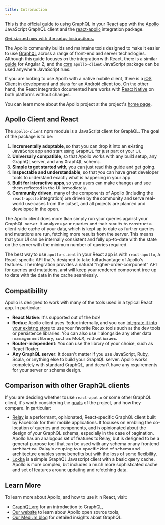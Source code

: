 ```yaml
---
title: Introduction
---
```


This is the official guide to using GraphQL in your [React](https://facebook.github.io/react/) app with the [Apollo](http://apollostack.com) JavaScript GraphQL client and the [react-apollo](https://github.com/apollostack/react-apollo) integration package.

[Get started now with the setup instructions.](/react/initialization.html)

The Apollo community builds and maintains tools designed to make it easier to use [GraphQL](http://graphql.org) across a range of front-end and server technologies. Although this guide focuses on the integration with React, there is a similar [guide](/angular2) for Angular 2, and the [core](/core) `apollo-client` JavaScript package can be used anywhere JavaScript runs.

If you are looking to use Apollo with a native mobile client, there is a [iOS Client](https://github.com/apollostack/apollo-ios) in development and plans for an Android client too. On the other hand, the React integration documented here works with [React Native](https://facebook.github.io/react-native/) on both platforms without changes.

You can learn more about the Apollo project at the project's [home page](http://apollostack.com).

<h2 id="apollo-client">Apollo Client and React</h2>

The `apollo-client` npm module is a JavaScript client for GraphQL. The goal of the package is to be:

1. **Incrementally adoptable**, so that you can drop it into an existing JavaScript app and start using GraphQL for just part of your UI.
2. **Universally compatible**, so that Apollo works with any build setup, any GraphQL server, and any GraphQL schema.
2. **Simple to get started with**, you can just read this guide and get going.
3. **Inspectable and understandable**, so that you can have great developer tools to understand exactly what is happening in your app.
4. **Built for interactive apps**, so your users can make changes and see them reflected in the UI immediately.
5. **Community driven**, many of the components of Apollo (including the `react-apollo` integration) are driven by the community and serve real-world use cases from the outset, and all projects are planned and developed in the open.

The Apollo client does more than simply run your queries against your GraphQL server. It analyzes your queries and their results to construct a client-side cache of your data, which is kept up to date as further queries and mutations are run, fetching more results from the server. This means that your UI can be internally consistent and fully up-to-date with the state on the server with the minimum number of queries required.

The best way to use `apollo-client` in your React app is with `react-apollo`, a React-specific API that's designed to take full advantage of Apollo's features. The integration provides a natural "higher-order-component" API for queries and mutations, and will keep your rendered component tree up to date with the data in the cache seamlessly.

<h2 id="compatibility">Compatibility</h2>

Apollo is designed to work with many of the tools used in a typical React app. In particular:

- **React Native**: It's supported out of the box!
- **Redux**: Apollo client uses Redux internally, and you can [integrate it into your existing store](redux.html) to use your favorite Redux tools such as the dev tools or persistence libraries. You can also use it alongside any other data management library, such as MobX, without issues.
- **Router-independent**: You can use the library of your choice, such as React Router.
- **Any GraphQL server**: It doesn't matter if you use JavaScript, Ruby, Scala, or anything else to build your GraphQL server. Apollo works completely with standard GraphQL, and doesn't have any requirements for your server or schema design.

<h2 id="comparison">Comparison with other GraphQL clients</h2>

If you are deciding whether to use `react-apollo` or some other GraphQL client, it's worth considering the [goals](#apollo-client) of the project, and how they compare. In particular:

 - [Relay](https://facebook.github.io/relay/) is a performant, opinionated, React-specific GraphQL client built by Facebook for their mobile applications. It focuses on enabling the co-location of queries and components, and is opinionated about the design of your GraphQL schema, especially in the case of pagination. Apollo has an analogous set of features to Relay, but is designed to be a general-purpose tool that can be used with any schema or any frontend architecture. Relay's coupling to a specific kind of schema and architecture enables some benefits but with the loss of some flexibility.
 - [Lokka](https://github.com/kadirahq/lokka) is a simple GraphQL Javascript client with a basic query cache. Apollo is more complex, but includes a much more sophisticated cache and set of features around updating and refetching data.

<h2 id="learn-more">Learn More</h2>

To learn more about Apollo, and how to use it in React, visit:

- [GraphQL.org](http://graphql.org) for an introduction to GraphQL,
- [Our website](http://www.apollostack.com/) to learn about Apollo open source tools,
- [Our Medium blog](https://medium.com/apollo-stack) for detailed insights about GraphQL.
